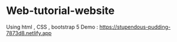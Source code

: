 # Web-tutorial-website
Using html , CSS , bootstrap 5
Demo : https://stupendous-pudding-7873d8.netlify.app
